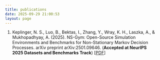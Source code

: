 ```yaml
---
title: publications
date: 2025-09-29 21:00:53
layout: page
---
```


1. Keplinger, N. S., Luo, B., Bektas, I., Zhang, Y., Wray, K. H., Laszka, A., & Mukhopadhyay, A. (2025). NS-Gym: Open-Source Simulation Environments and Benchmarks for Non-Stationary Markov Decision Processes. arXiv preprint arXiv:2501.09646. (**Accepted at NeurIPS 2025 Datasets and Benchmarks Track**) [[PDF](https://arxiv.org/abs/2501.09646)] 